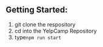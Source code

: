 ## Getting Started:

1. git clone the respository
2. cd into the YelpCamp Repository
3. type`npm run start`
